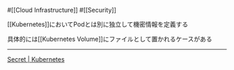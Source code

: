 #[[Cloud Infrastructure]] #[[Security]]

[[Kubernetes]]においてPodとは別に独立して機密情報を定義する

具体的には[[Kubernetes Volume]]にファイルとして置かれるケースがある

---

[Secret | Kubernetes](https://kubernetes.io/ja/docs/concepts/configuration/secret/)